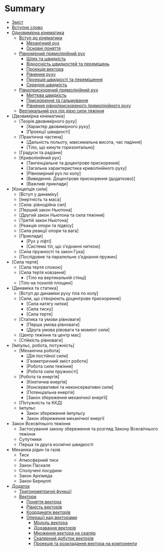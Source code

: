 # Summary

* [Зміст](README.md)
* [Вступне слово](book/vstupne_slovo.md)
* [Одновимірна кінематика](book/chapter_1/1vstup.md)
   * [Вступ до кінематики](book/chapter_1/1vstup.md)
       * [Механічний рух](book/chapter_1/2mehanichnii_ruh.md)
       * [Основні поняття](book/chapter_1/3osnovni_ponyattya.md)
   * [Рівномірний прямолінійний рух](book/chapter_1/4shlyah_ta_shv.md)
       * [Шлях та швидкість](book/chapter_1/4shlyah_ta_shv.md)
       * [Вiдноснiсть швидкостей та перемiщень](book/chapter_1/5vidnosnist.md)
       * [Проекцiя вектора](book/chapter_1/6proektsiya_vektora.md)
       * [Рiвняння руху](book/chapter_1/7rivnyannya_ruhu.md)
       * [Проекцiя швидкостi та перемiщення](book/chapter_1/8proektsiya.md)
       * [Середня швидкiсть](book/chapter_1/9serednya_shvidkist.md)
   * [Рiвноприскорений прямолiнiйний рух](book/chapter_2/1rivnopriskorenii_ruh.md)
       * [Миттєва швидкiсть](book/chapter_2/2miteva_shvidkist.md)
       * [Прискорення та гальмування](book/chapter_2/3priskorennya.md)
       * [Рiвняння рiвноприскореного прямолiнiйного руху](book/chapter_2/4rivnyannya.md)
   * [Вертикальний рух пiд дiєю сили тяжiння](book/chapter_2/5vertikalnii.md)
* [Двовимірна кінематика]
   * [Теорія двовимірного руху]
       * [Характер двовимірного руху]
       * [Проекції швидкості]
   * [Практична частина]
       * [Дальність польоту, максимальна висота, час падіння]
       * [Тiло, що кинуте горизонтально]
   * [Градуси та радіани]
   * [Криволінійний рух]
       * [Тангенціальне та доцентрове прискорення]
       * [Загальна характеристика криволінійного руху]
       * [Рівномірний рух по колу]
       * [Виведення. Доцентрове прискорення (додатково)]
       * [Важливі приклади]
* [Концепція сили]
   * [Вступ у динаміку]
   * [Інертність та маса]
   * [Сила: рівнодійна сил]
   * [Перший закон Ньютона]
   * [Другий закон Ньютона та сила тяжіння]
   * [Третій закон Ньютона]
   * [Реакцiя опори та пiдвiсу]
   * [Сила реакції опори та вага]
   * [Приклади]
       * [Рух у ліфті]
       * [Система тіл, що з'єднанні ниткою]
   * [Сила пружності та закон Гука]
   * [Послідовне та паралельне з'єднання пружин]
* [Сила тертя]
   * [Сила тертя спокою]
   * [Сила тертя ковзання]
       * [Тiло на вертикальнiй стiнцi]
   * [Тiло на похилiй площинi]
* [Динамiка та статика]
   * [Вступ до динамiки руху тiла по колу]
   * [Сили, що створюють доцентрове прискорення]
       * [Сила натягу нитки]
       * [Сила тиску]
       * [Сила тертя]
   * [Статика та умови рiвноваги]
       * [Перша умова рiвноваги]
       * [Друга умова рiвоваги та момент сили]
   * [Центр тяжiння та центр мас]
   * [Стiйкiсть рiвноваги]
* [Iмпульс, робота, потужнiсть]
   * [Механiчна робота]
       * [Дiя постiйної сили]
       * [Геометричний змiст роботи]
       * [Робота сили тяжiння]
       * [Робота сили пружностi]
   * [Робота та енергiя]
       * [Кiнетична енергiя]
       * [Консервативнi та неконсервативнi сили]
       * [Потенцiальна енергiя]
       * [Закон збереження механiчної енергiї]
   * [Потужнiсть та ККД]
   * Iмпульс
       * Закон збереження iмпульсу
       * Закон збереження механiчної енергiї
* Закон Всесвітнього тяжіння
   * Застосування закону збереження та розгляд Закону Всесвiтнього тяжiння
   * Супутники
   * Перша та друга космiчнi швидкостi
* Механіка рідин та газів
   * Тиск
   * Атмосферний тиск
   * Закон Паскаля
   * Сполученi посудини
   * Закон Архiмеда
   * Закон Бернуллi
* [Додаток](book/Add/trigonometry/trigonometry.md)
   * [Тригонометричні функції](book/Add/trigonometry/trigonometry.md)
   * [Вектори](book/Add/vector/vector1.md)
       * [Поняття вектора](book/Add/vector/vector1.md)
       * [Рівність векторів](book/Add/vector/vector2.md)
       * [Координати векторів](book/Add/vector/vector3.md)
       * [Операції над векторами](book/Add/vector/vector4.md)
           * [Модуль вектора](book/Add/vector/vector4.md)
           * [Додавання векторів](book/Add/vector/vector4.md)
           * [Множення вектора на скаляр](book/Add/vector/vector4.md)
           * [Скалярний добуток векторів](book/Add/vector/vector4.md)
           * [Проекція та розкладання вектора на компоненти](book/Add/vector/vector4.md)

